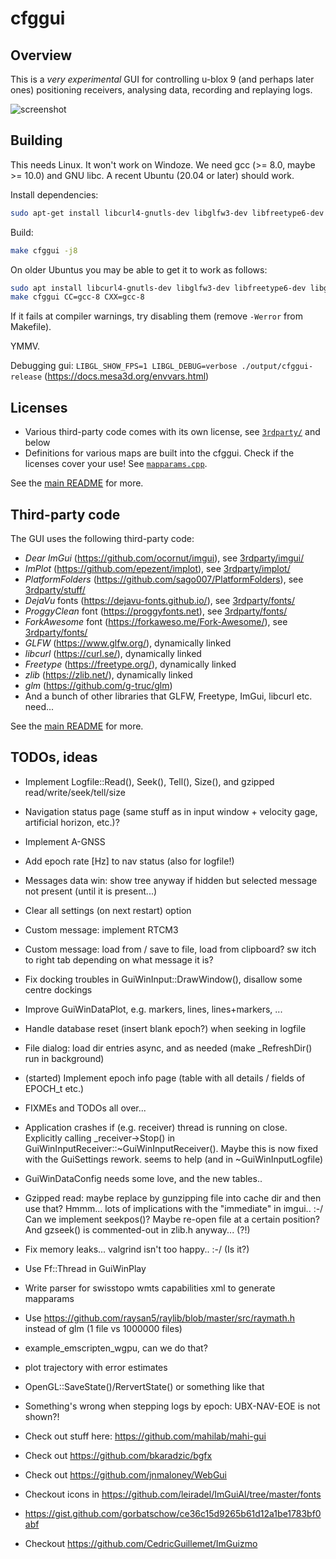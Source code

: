 # cfggui

## Overview

This is a *very experimental* GUI for controlling u-blox 9 (and perhaps later ones) positioning receivers, analysing
data, recording and replaying logs.

![screenshot](./doc/screenshot3.jpg)

## Building

This needs Linux. It won't work on Windoze. We need gcc (>= 8.0, maybe >= 10.0) and GNU libc.
A recent Ubuntu (20.04 or later) should work.

Install dependencies:

```sh
sudo apt-get install libcurl4-gnutls-dev libglfw3-dev libfreetype6-dev libglu1-mesa-dev zlib1g-dev libglm-dev gcc g++ # or libcurl4-openssl-dev
```

Build:

```sh
make cfggui -j8
```

On older Ubuntus you may be able to get it to work as follows:

```sh
sudo apt install libcurl4-gnutls-dev libglfw3-dev libfreetype6-dev libglu1-mesa-dev zlib1g-dev libglm-dev gcc-8 g++-8 # or libcurl4-openssl-dev
make cfggui CC=gcc-8 CXX=gcc-8
```

If it fails at compiler warnings, try disabling them (remove `-Werror` from Makefile).

YMMV.

Debugging gui: `LIBGL_SHOW_FPS=1 LIBGL_DEBUG=verbose ./output/cfggui-release` (<https://docs.mesa3d.org/envvars.html>)

## Licenses

* Various third-party code comes with its own license, see [`3rdparty/`](./3rdparty) and below
* Definitions for various maps are built into the cfggui. Check if the licenses cover your use!
  See [`mapparams.cpp`](./cfggui/stuff/mapparams.cpp).

See the [main README](../README.md) for more.

## Third-party code

The GUI uses the following third-party code:

* _Dear ImGui_ (<https://github.com/ocornut/imgui>), see [3rdparty/imgui/](./3rdparty/imgui/)
* _ImPlot_ (<https://github.com/epezent/implot>), see [3rdparty/implot/](./3rdparty/implot/)
* _PlatformFolders_ (<https://github.com/sago007/PlatformFolders>), see [3rdparty/stuff/](./3rdparty/stuff/)
* _DejaVu_ fonts (<https://dejavu-fonts.github.io/>), see [3rdparty/fonts/](./3rdparty/fonts/)
* _ProggyClean_ font (<https://proggyfonts.net>), see [3rdparty/fonts/](./3rdparty/fonts/)
* _ForkAwesome_ font (<https://forkaweso.me/Fork-Awesome/>), see [3rdparty/fonts/](./3rdparty/fonts/)
* _GLFW_ (<https://www.glfw.org/>), dynamically linked
* _libcurl_ (<https://curl.se/>), dynamically linked
* _Freetype_ (<https://freetype.org/>), dynamically linked
* _zlib_ (<https://zlib.net/>), dynamically linked
* _glm_ (<https://github.com/g-truc/glm>)
* And a bunch of other libraries that GLFW, Freetype, ImGui, libcurl etc. need...

See the [main README](../README.md) for more.

## TODOs, ideas

* Implement Logfile::Read(), Seek(), Tell(), Size(), and gzipped read/write/seek/tell/size
* Navigation status page (same stuff as in input window + velocity gage, artificial horizon, etc.)?
* Implement A-GNSS
* Add epoch rate [Hz] to nav status (also for logfile!)
* Messages data win: show tree anyway if hidden but selected message not present (until it is present...)
* Clear all settings (on next restart) option
* Custom message: implement RTCM3
* Custom message: load from / save to file, load from clipboard? sw itch to right tab depending on what message it is?
* Fix docking troubles in GuiWinInput::DrawWindow(), disallow some centre dockings
* Improve GuiWinDataPlot, e.g. markers, lines, lines+markers, ...
* Handle database reset (insert blank epoch?) when seeking in logfile
* File dialog: load dir entries async, and as needed (make _RefreshDir() run in background)
* (started) Implement epoch info page (table with all details / fields of EPOCH_t etc.)
* FIXMEs and TODOs all over...
* Application crashes if (e.g. receiver) thread  is running on close. Explicitly calling _receiver->Stop() in
  GuiWinInputReceiver::~GuiWinInputReceiver(). Maybe this is now fixed with the GuiSettings rework.
  seems to help (and in ~GuiWinInputLogfile)
* GuiWinDataConfig needs some love, and the new tables..
* Gzipped read: maybe replace by gunzipping file into cache dir and then use that?
  Hmmm... lots of implications with the "immediate" in imgui.. :-/
  Can we implement seekpos()? Maybe re-open file at a certain position? And gzseek() is commented-out in zlib.h anyway... (?!)
* Fix memory leaks... valgrind isn't too happy.. :-/ (Is it?)
* Use Ff::Thread in GuiWinPlay
* Write parser for swisstopo wmts capabilities xml to generate mapparams
* Use https://github.com/raysan5/raylib/blob/master/src/raymath.h instead of glm (1 file vs 1000000 files)
* example_emscripten_wgpu, can we do that?
* plot trajectory with error estimates
* OpenGL::SaveState()/RervertState() or something like that
* Something's wrong when stepping logs by epoch: UBX-NAV-EOE is not shown?!

* Check out stuff here: <https://github.com/mahilab/mahi-gui>
* Check out <https://github.com/bkaradzic/bgfx>
* Check out <https://github.com/jnmaloney/WebGui>
* Checkout icons in <https://github.com/leiradel/ImGuiAl/tree/master/fonts>
* <https://gist.github.com/gorbatschow/ce36c15d9265b61d12a1be1783bf0abf>
* Checkout <https://github.com/CedricGuillemet/ImGuizmo>


